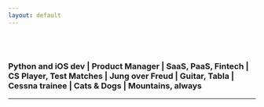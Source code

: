 ```yaml
---
layout: default
---
```

<br>
<br>
<h3 class="post-title">Python and iOS dev | Product Manager | SaaS, PaaS, Fintech | CS Player, Test Matches | Jung over Freud | Guitar, Tabla | Cessna trainee | Cats & Dogs | Mountains, always</h3>
<hr>

